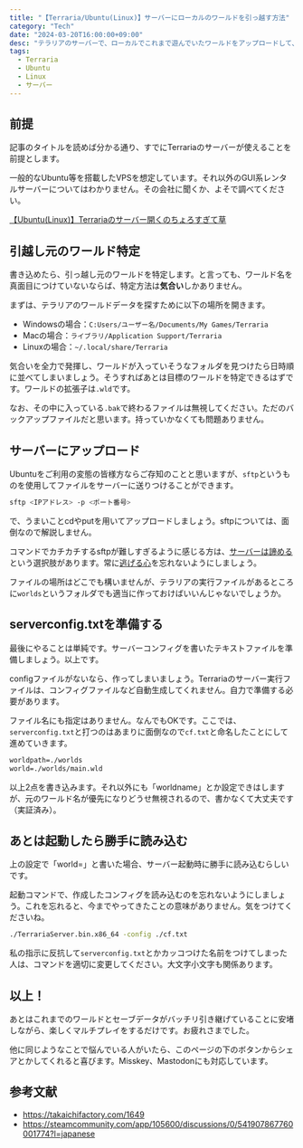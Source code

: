```yaml
---
title: "【Terraria/Ubuntu(Linux)】サーバーにローカルのワールドを引っ越す方法"
category: "Tech"
date: "2024-03-20T16:00:00+09:00"
desc: "テラリアのサーバーで、ローカルでこれまで遊んでいたワールドをアップロードして、使用する方法について説明します。"
tags: 
  - Terraria
  - Ubuntu
  - Linux
  - サーバー
---
```


## 前提

記事のタイトルを読めば分かる通り、すでにTerrariaのサーバーが使えることを前提とします。

一般的なUbuntu等を搭載したVPSを想定しています。それ以外のGUI系レンタルサーバーについてはわかりません。その会社に聞くか、よそで調べてください。

[【Ubuntu(Linux)】Terrariaのサーバー開くのちょろすぎて草](../terraria_server/)

## 引越し元のワールド特定

書き込めたら、引っ越し元のワールドを特定します。と言っても、ワールド名を真面目につけていないならば、特定方法は**気合い**しかありません。

まずは、テラリアのワールドデータを探すために以下の場所を開きます。

- Windowsの場合：`C:Users/ユーザー名/Documents/My Games/Terraria`
- Macの場合：`ライブラリ/Application Support/Terraria`
- Linuxの場合：`~/.local/share/Terraria`

気合いを全力で発揮し、ワールドが入っていそうなフォルダを見つけたら日時順に並べてしまいましょう。そうすればあとは目標のワールドを特定できるはずです。ワールドの拡張子は`.wld`です。

なお、その中に入っている`.bak`で終わるファイルは無視してください。ただのバックアップファイルだと思います。持っていかなくても問題ありません。

## サーバーにアップロード

Ubuntuをご利用の変態の皆様方ならご存知のことと思いますが、`sftp`というものを使用してファイルをサーバーに送りつけることができます。

```sh
sftp <IPアドレス> -p <ポート番号>
```

で、うまいことcdやputを用いてアップロードしましょう。sftpについては、面倒なので解説しません。

コマンドでカチカチするsftpが難しすぎるように感じる方は、[サーバーは諦める](https://forest.watch.impress.co.jp/library/software/winscp/)という選択肢があります。常に[逃げる心](https://google.com/)を忘れないようにしましょう。

ファイルの場所はどこでも構いませんが、テラリアの実行ファイルがあるところに`worlds`というフォルダでも適当に作っておけばいいんじゃないでしょうか。

## serverconfig.txtを準備する

最後にやることは単純です。サーバーコンフィグを書いたテキストファイルを準備しましょう。以上です。

configファイルがないなら、作ってしまいましょう。Terrariaのサーバー実行ファイルは、コンフィグファイルなど自動生成してくれません。自力で準備する必要があります。

ファイル名にも指定はありません。なんでもOKです。ここでは、`serverconfig.txt`と打つのはあまりに面倒なので`cf.txt`と命名したことにして進めていきます。

```text:title=cf.txt
worldpath=./worlds
world=./worlds/main.wld
```

以上2点を書き込みます。それ以外にも「worldname」とか設定できはしますが、元のワールド名が優先になりどうせ無視されるので、書かなくて大丈夫です（実証済み）。

## あとは起動したら勝手に読み込む

上の設定で「world=」と書いた場合、サーバー起動時に勝手に読み込むらしいです。

起動コマンドで、作成したコンフィグを読み込むのを忘れないようにしましょう。これを忘れると、今までやってきたことの意味がありません。気をつけてくださいね。

```sh:title=run.sh
./TerrariaServer.bin.x86_64 -config ./cf.txt
```

私の指示に反抗して`serverconfig.txt`とかカッコつけた名前をつけてしまった人は、コマンドを適切に変更してください。大文字小文字も関係あります。

## 以上！

あとはこれまでのワールドとセーブデータがバッチリ引き継げていることに安堵しながら、楽しくマルチプレイをするだけです。お疲れさまでした。

他に同じようなことで悩んでいる人がいたら、このページの下のボタンからシェアとかしてくれると喜びます。Misskey、Mastodonにも対応しています。

## 参考文献

- https://takaichifactory.com/1649
- https://steamcommunity.com/app/105600/discussions/0/541907867760001774?l=japanese